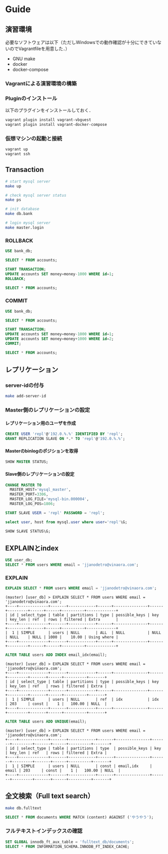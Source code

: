 # Guide

## 演習環境

必要なソフトウェアは以下（ただしWindowsでの動作確認が十分にできていないのでVagrantfileを用意した．）

- GNU make
- docker
- docker-compose

### Vagrantによる演習環境の構築

### Pluginのインストール

以下のプラグインをインストールしておく．

```bash
vagrant plugin install vagrant-vbguest
vagrant plugin install vagrant-docker-compose
```

### 仮想マシンの起動と接続

```bash
vagrant up
vagrant ssh
```

## Transaction

```bash
# start mysql server
make up

# check mysql server status
make ps

# init database
make db.bank

# login mysql server
make master.login
```

### ROLLBACK

```sql
USE bank_db;

SELECT * FROM accounts;

START TRANSACTION;
UPDATE accounts SET money=money-1000 WHERE id=1;
ROLLBACK;

SELECT * FROM accounts;
```

### COMMIT

```sql
USE bank_db;

SELECT * FROM accounts;

START TRANSACTION;
UPDATE accounts SET money=money-1000 WHERE id=1;
UPDATE accounts SET money=money+1000 WHERE id=2;
COMMIT;

SELECT * FROM accounts;
```

## レプリケーション

### server-idの付与

```sh
make add-server-id
```

### Master側のレプリケーションの設定

#### レプリケーション用のユーザを作成

```sql
CREATE USER 'repl'@'192.0.%.%' IDENTIFIED BY 'repl';
GRANT REPLICATION SLAVE ON *.* TO 'repl'@'192.0.%.%';
```

#### Masterのbinlogのポジションを取得

```sql
SHOW MASTER STATUS;
```

#### Slave側のレプリケーションの設定

```sql
CHANGE MASTER TO
  MASTER_HOST='mysql_master',
  MASTER_PORT=3306,
  MASTER_LOG_FILE='mysql-bin.000004',
  MASTER_LOG_POS=1806;
```

```sql
START SLAVE USER = 'repl' PASSWORD = 'repl';
```


```sql
select user, host from mysql.user where user='repl'\G;
```

```sql
SHOW SLAVE STATUS\G;
```

## EXPLAINとindex

```sql
USE user_db;
SELECT * FROM users WHERE email = 'jjanodetro@vinaora.com';
```

### EXPLAIN

```sql
EXPLAIN SELECT * FROM users WHERE email = 'jjanodetro@vinaora.com';
```

```
(master) [user_db] > EXPLAIN SELECT * FROM users WHERE email = 'jjanodetro@vinaora.com';
+----+-------------+-------+------------+------+---------------+------+---------+------+------+----------+-------------+
| id | select_type | table | partitions | type | possible_keys | key  | key_len | ref  | rows | filtered | Extra       |
+----+-------------+-------+------------+------+---------------+------+---------+------+------+----------+-------------+
|  1 | SIMPLE      | users | NULL       | ALL  | NULL          | NULL | NULL    | NULL | 1000 |    10.00 | Using where |
+----+-------------+-------+------------+------+---------------+------+---------+------+------+----------+-------------+
```

```sql
ALTER TABLE users ADD INDEX email_idx(email);
```

```
(master) [user_db] > EXPLAIN SELECT * FROM users WHERE email = 'jjanodetro@vinaora.com';
+----+-------------+-------+------------+------+---------------+------+---------+-------+------+----------+-------+
| id | select_type | table | partitions | type | possible_keys | key  | key_len | ref   | rows | filtered | Extra |
+----+-------------+-------+------------+------+---------------+------+---------+-------+------+----------+-------+
|  1 | SIMPLE      | users | NULL       | ref  | idx           | idx  | 203     | const |    1 |   100.00 | NULL  |
+----+-------------+-------+------------+------+---------------+------+---------+-------+------+----------+-------+
```

```sql
ALTER TABLE users ADD UNIQUE(email);
```

```
(master) [user_db] > EXPLAIN SELECT * FROM users WHERE email = 'jjanodetro@vinaora.com';
+----+-------------+-------+------------+-------+---------------+-------+---------+-------+------+----------+-------+
| id | select_type | table | partitions | type  | possible_keys | key   | key_len | ref   | rows | filtered | Extra |
+----+-------------+-------+------------+-------+---------------+-------+---------+-------+------+----------+-------+
|  1 | SIMPLE      | users | NULL       | const | email,idx     | email | 203     | const |    1 |   100.00 | NULL  |
+----+-------------+-------+------------+-------+---------------+-------+---------+-------+------+----------+-------+
```

## 全文検索（Full text search）

```bash
make db.fulltext
```

```sql
SELECT * FROM documents WHERE MATCH (content) AGAINST ('やうやう');
```

### フルテキストインデックスの確認

```sql
SET GLOBAL innodb_ft_aux_table = 'fulltext_db/documents';
SELECT * FROM INFORMATION_SCHEMA.INNODB_FT_INDEX_CACHE;
```
